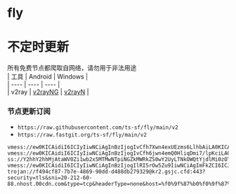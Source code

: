 # fly
# 不定时更新
所有免费节点都爬取自网络，请勿用于非法用途  
|  工具  | Android  | Windows  |  
|  ----  | ----   | ----  |  
| v2ray  | [v2rayNG](https://github.com/2dust/v2rayNG/releases) | [v2rayN](https://github.com/2dust/v2rayN/releases) |  
  
### 节点更新订阅  
- `https://raw.githubusercontent.com/ts-sf/fly/main/v2`  
- `https://raw.fastgit.org/ts-sf/fly/main/v2`  
``` 
vmess://ew0KICAidiI6ICIyIiwNCiAgInBzIjogIvCfh7Xwn4exUEzms6LlhbAiLA0KICAiYWRkIjogIjE0Ni41OS40NC4xNTkiLA0KICAicG9ydCI6ICIxMDAwMCIsDQogICJpZCI6ICJkN2RmMGE4MC1lNWZjLTExZWQtOGY5OC04ZjIxZjc3N2RiYzciLA0KICAiYWlkIjogIjAiLA0KICAic2N5IjogImF1dG8iLA0KICAibmV0IjogIndzIiwNCiAgInR5cGUiOiAibm9uZSIsDQogICJob3N0IjogIiIsDQogICJwYXRoIjogIi92cG5qYW50aXQiLA0KICAidGxzIjogIiIsDQogICJzbmkiOiAiIg0KfQ==
vmess://ew0KICAidiI6ICIyIiwNCiAgInBzIjogIvCfh6jwn4emQ0HliqDmi7/lpKciLA0KICAiYWRkIjogIjUxLjE2MS4xNjAuMTYiLA0KICAicG9ydCI6ICI4MCIsDQogICJpZCI6ICJkMWEyZTdiZS1mYjIxLTQ1ZWEtYjhhZC03OTJiYzhiNTRiM2YiLA0KICAiYWlkIjogIjAiLA0KICAic2N5IjogImF1dG8iLA0KICAibmV0IjogIndzIiwNCiAgInR5cGUiOiAibm9uZSIsDQogICJob3N0IjogIiIsDQogICJwYXRoIjogIi92bWVzcy8iLA0KICAidGxzIjogIiIsDQogICJzbmkiOiAiIg0KfQ==
ss://Y2hhY2hhMjAtaWV0Zi1wb2x5MTMwNTpiNGZkMWRkZS0wY2UyLTNkOWQtYjdlMi0zOTA3NzFkODAwYTk=@cm.kapoknode.com:21809#%f0%9f%87%ae%f0%9f%87%b3IN%e5%8d%b0%e5%ba%a6
vmess://ew0KICAidiI6ICIyIiwNCiAgInBzIjogIlRI5rOw5Zu9IiwNCiAgImFkZCI6ICJ0ZWxlY29tLmNmY2RuLmdpaXplLmNvbSIsDQogICJwb3J0IjogIjQ0MyIsDQogICJpZCI6ICIxMWRhOWRiZS1jM2U1LTQzN2YtZDY3YS0xNzNkOTNlNjk4NGEiLA0KICAiYWlkIjogIjAiLA0KICAic2N5IjogImF1dG8iLA0KICAibmV0IjogIndzIiwNCiAgInR5cGUiOiAibm9uZSIsDQogICJob3N0IjogInRhaTAxLmNjdHZ2aXAubWwiLA0KICAicGF0aCI6ICIvY2N0djEzLm0zdTgiLA0KICAidGxzIjogInRscyIsDQogICJzbmkiOiAiIg0KfQ==
trojan://f494cf87-7b7e-4869-90dd-d488db279329@kr2.gsjc.cfd:443?security=tls&sni=20-212-60-88.nhost.00cdn.com&type=tcp&headerType=none&host=%f0%9f%87%b0%f0%9f%87%b7KR%e9%9f%a9%e5%9b%bd(youtube%e9%98%bf%e4%bc%9f%e7%a7%91%e6%8a%80)#%f0%9f%87%b0%f0%9f%87%b7KR%e9%9f%a9%e5%9b%bd
```